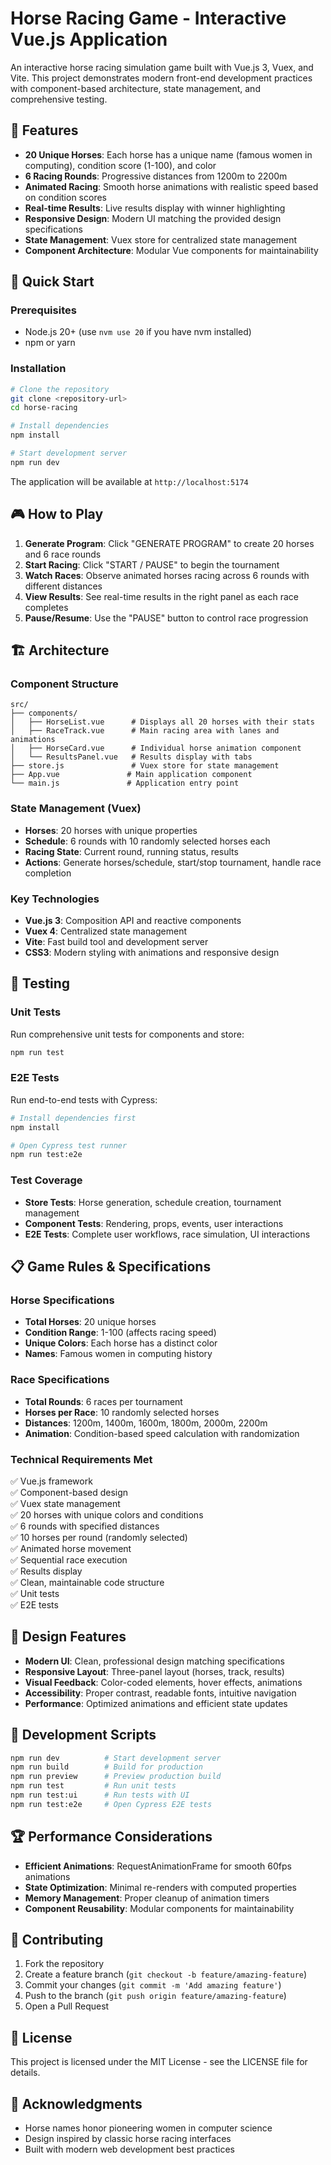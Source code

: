 # Horse Racing Game - Interactive Vue.js Application

An interactive horse racing simulation game built with Vue.js 3, Vuex, and Vite. This project demonstrates modern front-end development practices with component-based architecture, state management, and comprehensive testing.

## 🏇 Features

- **20 Unique Horses**: Each horse has a unique name (famous women in computing), condition score (1-100), and color
- **6 Racing Rounds**: Progressive distances from 1200m to 2200m
- **Animated Racing**: Smooth horse animations with realistic speed based on condition scores
- **Real-time Results**: Live results display with winner highlighting
- **Responsive Design**: Modern UI matching the provided design specifications
- **State Management**: Vuex store for centralized state management
- **Component Architecture**: Modular Vue components for maintainability

## 🚀 Quick Start

### Prerequisites
- Node.js 20+ (use `nvm use 20` if you have nvm installed)
- npm or yarn

### Installation
```bash
# Clone the repository
git clone <repository-url>
cd horse-racing

# Install dependencies
npm install

# Start development server
npm run dev
```

The application will be available at `http://localhost:5174`

## 🎮 How to Play

1. **Generate Program**: Click "GENERATE PROGRAM" to create 20 horses and 6 race rounds
2. **Start Racing**: Click "START / PAUSE" to begin the tournament
3. **Watch Races**: Observe animated horses racing across 6 rounds with different distances
4. **View Results**: See real-time results in the right panel as each race completes
5. **Pause/Resume**: Use the "PAUSE" button to control race progression

## 🏗️ Architecture

### Component Structure
```
src/
├── components/
│   ├── HorseList.vue      # Displays all 20 horses with their stats
│   ├── RaceTrack.vue      # Main racing area with lanes and animations
│   ├── HorseCard.vue      # Individual horse animation component
│   └── ResultsPanel.vue   # Results display with tabs
├── store.js               # Vuex store for state management
├── App.vue               # Main application component
└── main.js               # Application entry point
```

### State Management (Vuex)
- **Horses**: 20 horses with unique properties
- **Schedule**: 6 rounds with 10 randomly selected horses each
- **Racing State**: Current round, running status, results
- **Actions**: Generate horses/schedule, start/stop tournament, handle race completion

### Key Technologies
- **Vue.js 3**: Composition API and reactive components
- **Vuex 4**: Centralized state management
- **Vite**: Fast build tool and development server
- **CSS3**: Modern styling with animations and responsive design

## 🧪 Testing

### Unit Tests
Run comprehensive unit tests for components and store:
```bash
npm run test
```

### E2E Tests
Run end-to-end tests with Cypress:
```bash
# Install dependencies first
npm install

# Open Cypress test runner
npm run test:e2e
```

### Test Coverage
- **Store Tests**: Horse generation, schedule creation, tournament management
- **Component Tests**: Rendering, props, events, user interactions
- **E2E Tests**: Complete user workflows, race simulation, UI interactions

## 📋 Game Rules & Specifications

### Horse Specifications
- **Total Horses**: 20 unique horses
- **Condition Range**: 1-100 (affects racing speed)
- **Unique Colors**: Each horse has a distinct color
- **Names**: Famous women in computing history

### Race Specifications
- **Total Rounds**: 6 races per tournament
- **Horses per Race**: 10 randomly selected horses
- **Distances**: 1200m, 1400m, 1600m, 1800m, 2000m, 2200m
- **Animation**: Condition-based speed calculation with randomization

### Technical Requirements Met
✅ Vue.js framework  
✅ Component-based design  
✅ Vuex state management  
✅ 20 horses with unique colors and conditions  
✅ 6 rounds with specified distances  
✅ 10 horses per round (randomly selected)  
✅ Animated horse movement  
✅ Sequential race execution  
✅ Results display  
✅ Clean, maintainable code structure  
✅ Unit tests  
✅ E2E tests  

## 🎨 Design Features

- **Modern UI**: Clean, professional design matching specifications
- **Responsive Layout**: Three-panel layout (horses, track, results)
- **Visual Feedback**: Color-coded elements, hover effects, animations
- **Accessibility**: Proper contrast, readable fonts, intuitive navigation
- **Performance**: Optimized animations and efficient state updates

## 🔧 Development Scripts

```bash
npm run dev          # Start development server
npm run build        # Build for production
npm run preview      # Preview production build
npm run test         # Run unit tests
npm run test:ui      # Run tests with UI
npm run test:e2e     # Open Cypress E2E tests
```

## 🏆 Performance Considerations

- **Efficient Animations**: RequestAnimationFrame for smooth 60fps animations
- **State Optimization**: Minimal re-renders with computed properties
- **Memory Management**: Proper cleanup of animation timers
- **Component Reusability**: Modular components for maintainability

## 🤝 Contributing

1. Fork the repository
2. Create a feature branch (`git checkout -b feature/amazing-feature`)
3. Commit your changes (`git commit -m 'Add amazing feature'`)
4. Push to the branch (`git push origin feature/amazing-feature`)
5. Open a Pull Request

## 📄 License

This project is licensed under the MIT License - see the LICENSE file for details.

## 🙏 Acknowledgments

- Horse names honor pioneering women in computer science
- Design inspired by classic horse racing interfaces
- Built with modern web development best practices
